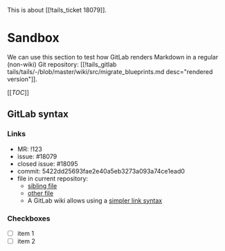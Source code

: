 This is about [[!tails_ticket 18079]].

# Sandbox

We can use this section to test how GitLab renders Markdown in a regular
(non-wiki) Git repository: [[!tails_gitlab
tails/tails/-/blob/master/wiki/src/migrate_blueprints.md
desc="rendered version"]].

[[_TOC_]]

## GitLab syntax

### Links

- MR: !123
- issue: #18079
- closed issue: #18095
- commit: 5422dd25693fae2e40a5eb3273a093a74ce1ead0
- file in current repository:
  - [sibling file](replace_Pidgin.mdwn)
  - [other file](../../../README.md)
  - A GitLab wiki allows using a [simpler link
    syntax](https://docs.gitlab.com/ce/user/markdown.html#wiki-specific-markdown)

### Checkboxes

- [ ] item 1
- [ ] item 2
